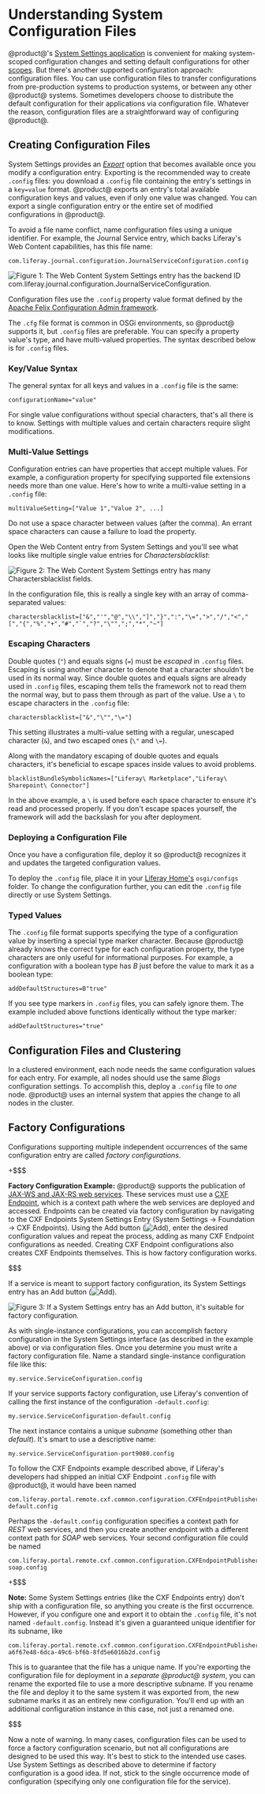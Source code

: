 # Understanding System Configuration Files [](id=understanding-system-configuration-files)

@product@'s 
[System Settings application](/discover/portal/-/knowledge_base/7-0/system-settings) 
is convenient for making system-scoped configuration changes and setting default
configurations for other
[scopes](/discover/portal/-/knowledge_base/7-0/configuring-liferay#configuration-scope).
But there's another supported configuration approach: configuration files. You
can use configuration files to transfer configurations from pre-production
systems to production systems, or between any other @product@ systems. Sometimes
developers choose to distribute the default configuration for their applications
via configuration file. Whatever the reason, configuration files are
a straightforward way of configuring @product@.

## Creating Configuration Files [](id=creating-configuration-files)

System Settings provides an
[*Export*](/discover/portal/-/knowledge_base/7-0/system-settings#exporting-and-importing-configurations)
option that becomes available once you modify a configuration entry. Exporting
is the recommended way to create `.config` files: you download a `.config` file
containing the entry's settings in a `key=value` format. @product@ exports an
entry's total available configuration keys and values, even if only one value
was changed. You can export a single configuration entry or the entire set of
modified configurations in @product@.

To avoid a file name conflict, name configuration files using a unique
identifier. For example, the Journal Service entry, which backs Liferay's Web
Content capabilities, has this file name:

    com.liferay.journal.configuration.JournalServiceConfiguration.config

![Figure 1: The Web Content System Settings entry has the backend ID `com.liferay.journal.configuration.JournalServiceConfiguration`.](../../../images/config-web-content-entry.png)

Configuration files use the `.config` property value format defined by the [Apache
Felix Configuration Admin
framework](http://felix.apache.org/documentation/subprojects/apache-felix-config-admin.html).

The `.cfg` file format is common in OSGi environments, so @product@ supports it,
but `.config` files are preferable. You can specify a property value's type, and
have multi-valued properties. The syntax described below is for `.config` files.

### Key/Value Syntax [](id=key-value-syntax)

The general syntax for all keys and values in a `.config` file is the same: 

    configurationName="value"

For single value configurations without special characters, that's all there is
to know. Settings with multiple values and certain characters require slight
modifications. 

### Multi-Value Settings [](id=multi-value-settings)

Configuration entries can have properties that accept multiple values. For
example, a configuration property for specifying supported file extensions needs
more than one value. Here's how to write a multi-value setting in a `.config`
file: 

    multiValueSetting=["Value 1","Value 2", ...]

Do not use a space character between values (after the comma). An errant space
characters can cause a failure to load the property.

Open the Web Content entry from System Settings and you'll see what looks like
multiple single value entries for *Charactersblacklist*: 

![Figure 2: The Web Content System Settings entry has many *Charactersblacklist* fields.](../../../images/config-web-content-blacklist.png)

In the configuration file, this is really a single key with an array of 
comma-separated values: 

    charactersblacklist=["&","'","@","\\","]","}",":","\=",">","/","<","[","{","%","+","#","`","?","\"",";","*","~"]

### Escaping Characters [](id=escaping-characters)

Double quotes (`"`) and equals signs (`=`) must be *escaped* in `.config` files. 
Escaping is using another character to denote that a character shouldn't be used 
in its normal way. Since double quotes and equals signs are already used in 
`.config` files, escaping them tells the framework not to read them the normal 
way, but to pass them through as part of the value. Use a `\` to escape 
characters in the `.config` file: 

    charactersblacklist=["&","\"","\="]

This setting illustrates a multi-value setting with a regular, unescaped 
character (`&`), and two escaped ones (`\"` and `\=`). 

Along with the mandatory escaping of double quotes and equals characters, it's
beneficial to escape spaces inside values to avoid problems.

    blacklistBundleSymbolicNames=["Liferay\ Marketplace","Liferay\ Sharepoint\ Connector"]

In the above example, a `\` is used before each space character to ensure it's
read and processed properly. If you don't escape spaces yourself, the framework
will add the backslash for you after deployment.

### Deploying a Configuration File [](id=deploying-a-configuration-file)

Once you have a configuration file, deploy it so @product@ recognizes it and 
updates the targeted configuration values. 

To deploy the `.config` file, place it in your 
[Liferay Home's](/discover/deployment/-/knowledge_base/7-0/installing-product#liferay-home) 
`osgi/configs` folder. To change the configuration further, you can edit the 
`.config` file directly or use System Settings. 

### Typed Values [](id=typed-values)

The `.config` file format supports specifying the type of a configuration value
by inserting a special type marker character. Because @product@ already knows
the correct type for each configuration property, the type characters are only
useful for informational purposes. For example, a configuration with a boolean
type has *B* just before the value to mark it as a boolean type:

    addDefaultStructures=B"true"

If you see type markers in `.config` files, you can safely ignore them. The
example included above functions identically without the type marker: 

    addDefaultStructures="true"

## Configuration Files and Clustering [](id=configuration-files-and-clustering)

In a clustered environment, each node needs the same configuration values for
each entry. For example, all nodes should use the same *Blogs* configuration
settings. To accomplish this, deploy a `.config` file to *one* node. @product@
uses an internal system that appies the change to all nodes in the cluster. 

## Factory Configurations [](id=factory-configurations)

Configurations supporting multiple independent occurrences of the same
configuration entry are called *factory configurations*.

+$$$

**Factory Configuration Example:** @product@ supports the publication of 
[JAX-WS and JAX-RS web services](/develop/tutorials/-/knowledge_base/7-0/jax-ws-and-jax-rs). 
These services must use a 
[CXF Endpoint](/develop/tutorials/-/knowledge_base/7-0/jax-ws-and-jax-rs#cxf-endpoints),
which is a context path where the web services are deployed and accessed.
Endpoints can be created via factory configuration by navigating to the CXF
Endpoints System Settings Entry (System Settings &rarr; Foundation &rarr; CXF
Endpoints). Using the Add button (![Add](../../../images/icon-add.png)), 
enter the desired configuration values and repeat the process, adding as many
CXF Endpoint configurations as needed. Creating CXF Endpoint configurations also
creates CXF Endpoints themselves. This is how factory configuration works. 

$$$

If a service is meant to support factory configuration, its System Settings
entry has an Add button (![Add](../../../images/icon-add.png)).

![Figure 3: If a System Settings entry has an Add button, it's suitable for factory configuration.](../../../images/factory-configuration-entry.png)

As with single-instance configurations, you can accomplish factory
configuration in the System Settings interface (as described in the example
above) or via configuration files. Once you determine you must write a factory
configuration file. Name a standard single-instance configuration file like
this:

    my.service.ServiceConfiguration.config

If your service supports factory configuration, use Liferay's convention
of calling the first instance of the configuration `-default.config`:

    my.service.ServiceConfiguration-default.config

The next instance contains a unique *subname* (something other than *default*).
It's smart to use a descriptive name:

    my.service.ServiceConfiguration-port9080.config

To follow the CXF Endpoints example described above, if Liferay's developers had
shipped an initial CXF Endpoint `.config` file with @product@, it would have
been named

    com.liferay.portal.remote.cxf.common.configuration.CXFEndpointPublisherConfiguration-default.config

Perhaps the `-default.config` configuration specifies a context path for *REST*
web services, and then you create another endpoint with a different context path
for *SOAP* web services. Your second configuration file could be named

    com.liferay.portal.remote.cxf.common.configuration.CXFEndpointPublisherConfiguration-soap.config

+$$$

**Note:** Some System Settings entries (like the CXF Endpoints entry) don't ship
with a configuration file, so anything you create is the first occurrence.
However, if you configure one and export it to obtain the `.config` file, it's
not named `-default.config`. Instead it's given a guaranteed unique identifier
for its subname, like

    com.liferay.portal.remote.cxf.common.configuration.CXFEndpointPublisherConfiguration-a6f67e48-6dca-49c6-bf6b-8fd5e6016b2d.config

This is to guarantee that the file has a unique name. If you're exporting
the configuration file for deployment in a *separate @product@ system*, you can
rename the exported file to use a more descriptive subname. If you rename the
file and deploy it to the same system it was exported from, the new
subname marks it as an entirely new configuration. You'll end up with an
additional configuration instance in this case, not just a renamed one.

$$$

Now a note of warning. In many cases, configuration files can be used to force a
factory configuration scenario, but not all configurations are designed to be
used this way. It's best to stick to the intended use cases. Use System Settings
as described above to determine if factory configuration is a good idea. If not,
stick to the single occurrence mode of configuration (specifying only one
configuration file for the service). 
